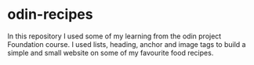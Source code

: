 # odin-recipes
In this repository I used some of my learning from the odin project Foundation course. I used lists, heading, anchor and image tags to build a simple and small website on some of my favourite food recipes.